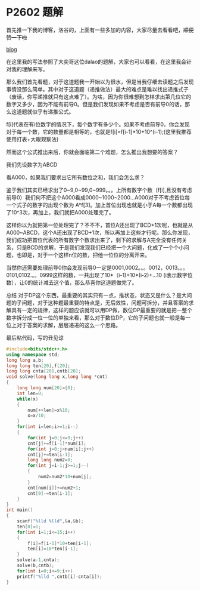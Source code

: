 # P2602 题解

首先推一下我的博客，洛谷的，上面有一些多加的内容，大家尽量去看看吧，~~顺便赞一下啦~~

[blog](https://www.luogu.org/blog/mak2333/swdp001)

在这里我的写法参照了大奕哥这位dalao的题解，大家也可以看看，在这里我会针对我的理解来写。


那么我们首先看题，对于这道题我一开始以为很水，但是当我仔细去读题之后发现事情没那么简单。其中对于这道题（递推做法）最大的难点是难以找出递推式子（废话，你写递推就只有这点难了）。为啥，因为你很难想到怎样求出第几位它的数字又多少，因为不能有前导0。但是我们发现如果不考虑是否有前导0的话，那么这道题就似乎有递推公式。


f[i]代表在有i位数字的情况下，每个数字有多少个。如果不考虑前导0，你会发现对于每一个数，它的数量都是相等的，也就是f[i]=f[i-1]\*10+10^(i-1);(这里我推荐使用打表+大眼观察法)


然而这个公式推出来后，你就会面临第二个难题，怎么推出我想要的答案？


我们先设数字为ABCD


看A000，如果我们要求出它所有数位之和，我们会怎么求？


鉴于我们其实已经求出了0~9,0~99,0~999。。。上所有数字个数（f[i],且没有考虑前导0）我们何不把这个A000看成0000~1000~2000...A000对于不考虑首位每一个式子的数字的出现个数为 A\*f[3]。加上首位出现也就是小于A每一个数都出现了10^3次，再加上，我们就把A000处理完了。


这样你以为就把第一位处理完了？不不不，首位A还出现了BCD+1次呢，也就是从A000~ABCD，这个A还出现了BCD+1次，所以再加上这些才行呢。那么你发现，我们成功把首位代表的所有数字个数求出来了，剩下的求解与A完全没有任何关系，只是BCD的求解，于是我们发现我们已经把一个大问题，化成了一个个小问题，也即是，对于一个这样n位的数，把他一位位的分离开来。


当然你还需要处理前导0你会发现前导0一定是0001,0002。。。0012，0013。。。0101,0102.。。0999这样的数，一共出现了10\*（i-1)+10\*(i-2)+...10 (i表示数字位数），让0的统计减去这个值，那么恭喜你这道题做完了。


总结
对于DP这个东西，最重要的其实只有一点，推状态，状态又是什么？是大问题的子问题，对于这种题最重要的特点是，无后效性，问题可拆分，并且答案的求解具有一定的规律，这样的题应该就可以用DP做，数位DP最重要的就是把一整个数字拆分成一位一位的单独来看，那么对于数位DP，它的子问题也就一般是每一位上对于答案的求解，层层递进的这么一个思路。


最后粘代码，写的丑见谅

```cpp
#include<bits/stdc++.h>
using namespace std;
long long a,b;
long long ten[20],f[20];
long long cnta[20],cntb[20];
void solve(long long x,long long *cnt)
{
    long long num[20]={0};
    int len=0;
    while(x)
    {
        num[++len]=x%10;
        x=x/10;
    } 
    for(int i=len;i>=1;i--)
    {
        for(int j=0;j<=9;j++)
        cnt[j]+=f[i-1]*num[i];
        for(int j=0;j<num[i];j++)
        cnt[j]+=ten[i-1];
        long long num2=0;
        for(int j=i-1;j>=1;j--)
        {
            num2=num2*10+num[j];
        }
        cnt[num[i]]+=num2+1;
        cnt[0]-=ten[i-1];
    } 
}
int main()
{
    scanf("%lld %lld",&a,&b);
    ten[0]=1;
    for(int i=1;i<=15;i++)
    {
        f[i]=f[i-1]*10+ten[i-1];
        ten[i]=10*ten[i-1];
    }
    solve(a-1,cnta);
    solve(b,cntb);
    for(int i=0;i<=9;i++)
    printf("%lld ",cntb[i]-cnta[i]);
}
```